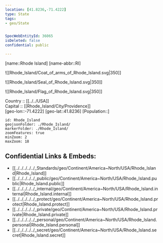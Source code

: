 ```yaml
---
location: [41.8236,-71.4222] 
type: State
tags:
- geo/State


SpocWebEntityId: 36065
isDeleted: false
confidential: public

---
```

[name::Rhode Island] 
[name-abbr::RI] 

![[Rhode_Island/Coat_of_arms_of_Rhode_Island.svg|350]] 

![[Rhode_Island/Seal_of_Rhode_Island.svg|350]] 

![[Rhode_Island/Flag_of_Rhode_Island.svg|350]] 


Country :: [[../../USA]]  
Capital :: [[Rhode_Island/City/Providence]]  
[geo-lon::-71.4222] 
[geo-lat::41.8236] 
[Population::] 



```leaflet
id: Rhode_Island
geojsonFolder: ./Rhode_Island/
markerFolder: ./Rhode_Island/
zoomFeatures: true 
minZoom: 2 
maxZoom: 18
```


## Confidential Links & Embeds: 
- [[../../../../../_Standards/geo/Continent/America~North/USA/Rhode_Island|Rhode_Island]] 
- [[../../../../../_public/geo/Continent/America~North/USA/Rhode_Island.public|Rhode_Island.public]] 
- [[../../../../../_internal/geo/Continent/America~North/USA/Rhode_Island.internal|Rhode_Island.internal]] 
- [[../../../../../_protect/geo/Continent/America~North/USA/Rhode_Island.protect|Rhode_Island.protect]] 
- [[../../../../../_private/geo/Continent/America~North/USA/Rhode_Island.private|Rhode_Island.private]] 
- [[../../../../../_personal/geo/Continent/America~North/USA/Rhode_Island.personal|Rhode_Island.personal]] 
- [[../../../../../_secret/geo/Continent/America~North/USA/Rhode_Island.secret|Rhode_Island.secret]] 

